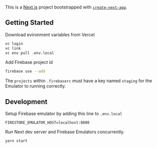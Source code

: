 This is a [Next.js](https://nextjs.org/) project bootstrapped with [`create-next-app`](https://github.com/vercel/next.js/tree/canary/packages/create-next-app).

## Getting Started

Download evironment variables from Vercel

```bash
vc login
vc link
vc env pull .env.local
```

Add Firebase project id

```bash
firebase use --add
```

The `projects` within `.firebaserc` must have a key named `staging` for the Emulator to running correctly.

## Development

Setup Firebase emulator by adding this line to `.env.local`

```
FIRESTORE_EMULATOR_HOST=localhost:8080
```

Run Next dev server and Firebase Emulators concurrently.

```bash
yarn start
```
